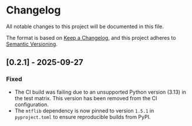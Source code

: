 # Changelog

All notable changes to this project will be documented in this file.

The format is based on [Keep a Changelog](https://keepachangelog.com/en/1.0.0/),
and this project adheres to [Semantic Versioning](https://semver.org/spec/v2.0.0.html).

## [0.2.1] - 2025-09-27

### Fixed
- The CI build was failing due to an unsupported Python version (3.13) in the test matrix. This version has been removed from the CI configuration.
- The `mtflib` dependency is now pinned to version `1.5.1` in `pyproject.toml` to ensure reproducible builds from PyPI.